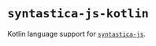 # `syntastica-js-kotlin`

Kotlin language support for
[`syntastica-js`](https://www.npmjs.com/package/@syntastica/core).
